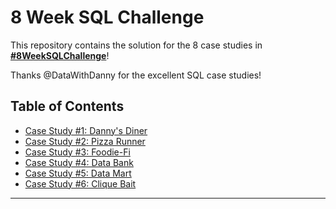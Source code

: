 # 8 Week SQL Challenge

This repository contains the solution for the 8 case studies in **[#8WeekSQLChallenge](https://8weeksqlchallenge.com)**!

Thanks @DataWithDanny for the excellent SQL case studies!

## Table of Contents
- [Case Study #1: Danny's Diner](https://github.com/KennethManzi1/8-week-SQL-Challenge/tree/main/Case%201%20Danny's%20Diner)
- [Case Study #2: Pizza Runner](https://github.com/KennethManzi1/8-week-SQL-Challenge/tree/main/Case%202%20Pizza%20Runner)
- [Case Study #3: Foodie-Fi](https://github.com/KennethManzi1/8-week-SQL-Challenge/tree/main/Case%203%20Foodie-Fi)
- [Case Study #4: Data Bank](https://github.com/KennethManzi1/8-week-SQL-Challenge/tree/main/Case%204%20Data%20Bank)
- [Case Study #5: Data Mart](https://github.com/KennethManzi1/8-week-SQL-Challenge/tree/main/Case%205%20Data%20Mart)
- [Case Study #6: Clique Bait](https://github.com/KennethManzi1/8-week-SQL-Challenge/tree/main/Case%206%20Clique%20Bait)

***

